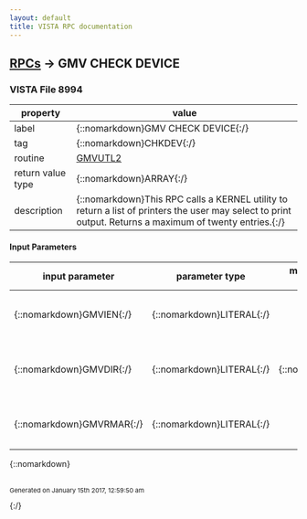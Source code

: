 ```yaml
---
layout: default
title: VISTA RPC documentation
---
```




## [RPCs](TableOfContent.md) &#8594; GMV CHECK DEVICE 



### VISTA File 8994 


 property | value 
--- | --- 
 label | {::nomarkdown}GMV CHECK DEVICE{:/}
 tag | {::nomarkdown}CHKDEV{:/}
 routine | [GMVUTL2](http://code.osehra.org/dox/Routine_GMVUTL2_source.html)
 return value type | {::nomarkdown}ARRAY{:/}
 description | {::nomarkdown}This RPC calls a KERNEL utility to return a list of printers the user may select to print output. Returns a maximum of twenty entries.{:/}

#### Input Parameters

| input parameter | parameter type | maximum data length | required | description | 
| --- | --- | --- | --- | --- | 
| {::nomarkdown}GMVIEN{:/} | {::nomarkdown}LITERAL{:/} |  | {::nomarkdown}true{:/} | {::nomarkdown}The value to begin the search in the Device file (#3.5). Can be null.{:/} | 
| {::nomarkdown}GMVDIR{:/} | {::nomarkdown}LITERAL{:/} | {::nomarkdown}1{:/} | {::nomarkdown}true{:/} | {::nomarkdown}Direction of the search (1 = forward, -1 = backwards).If DIR is null, then set to 1.{:/} | 
| {::nomarkdown}GMVRMAR{:/} | {::nomarkdown}LITERAL{:/} |  | {::nomarkdown}true{:/} | {::nomarkdown}Right margin as a single number or range (e.g, 80, 132 or \80-132\).{:/} | 

{::nomarkdown} <br/><br/><p style="font-size: 11px">Generated on January 15th 2017, 12:59:50 am</p>{:/}